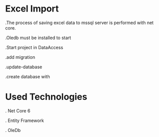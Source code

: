 # Excel Import

.The process of saving excel data to mssql server is performed with net core.

.Oledb must be installed to start

.Start project in DataAccess

.add migration

.update-database

.create database with


# Used Technologies
. Net Core 6

. Entity Framework

. OleDb
